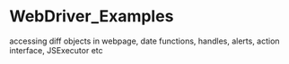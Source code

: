 # WebDriver_Examples
accessing diff objects in webpage, date functions, handles, alerts, action interface, JSExecutor etc
